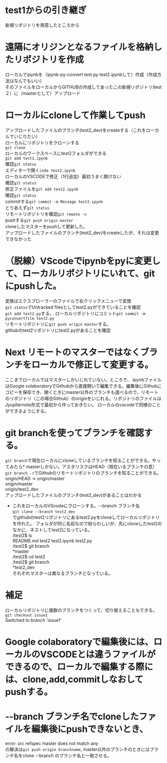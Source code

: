 # test1からの引き継ぎ
新規リポジトリを用意したところから
# 遠隔にオリジンとなるファイルを格納したリポジトリを作成
ローカルでipynbを（ipynb-py-convert test.py test2.ipynbして）作成（作成方法はなんでもいい）  
そのファイルをローカルからGITHUBの作成してあったこの新規リポジトリ(test２）に（masterとして）アップロード  
# ローカルにcloneして作業してpush
アップロードしたファイルのブランチ(test2_dev)をcreateする（これをローカルでいじりたい）    
ローカルにリポジトリをクローンする  
`git clone`  
ローカルのワークスペースにtest2フォルダができる  
`git add test2.ipynb`  
確認`git status`  
エディターで開く`code test2.ipynb`      
ローカルのVSCODEで修正（1行追加）最初うまく開けない    
確認`git status`　　  
修正ファイルを`git add test2.ipynb`　　  
確認`git status`  
commitする`git commit -m Message test2.ipynb`  　　  
とりあえず`git status`  
リモートリポジトリを確認`git remote -v`  
pushする`git push origin master`    　      
cloneしたマスターをpushして更新した。  
アップロードしたファイルのブランチ(test2_dev)をcreateしたが、それは変更できなかった
# （脱線）VScodeでipynbをpyに変更して、ローカルリポジトリにいれて、gitにpushした。
変換はエクスプローラーのファイルで右クリックメニューで変換  
`git status`でUntracked filesとしてtest2.pyができていることを確認  
`git add test2.py`する。 
ローカルリポジトリにコミット`git commit -m pyconvertfile test2.py`  
リモートリポジトリに`git push origin master`する。  
githubのtest2リポジトリにtest2.pyがあることを確認
# Next リモートのマスターではなくブランチをローカルで修正して変更する。
ここまでローカルではマスターしかいじれていない。ところで、.ipynbファイルはGoogle colaboratoryでGithubから直接開いて編集できる。編集後にGithubにコピーを保存でき、開くときにmaster以外のブランチも選べるので、リモートのリポジトリ（この場合Github）のoriginをいじれる。リポジトリのファイルはJyupiternote形式で最初から作っておきたい。
ローカルのvscodeで同様のことができるようにする。
# git branchを使ってブランチを確認する。
`git branch`で現在ローカルにcloneしているブランチを知ることができる。やってみたら* masterしかない。アスタリスクはHEAD（現在いるブランチの意）  
`git branch -r`でGithubのリモートリポジトリのブランチを知ることができる。  
origin/HEAD -> origin/master  
origin/master  
origin/test2_dev  
アップロードしたファイルのブランチ(test2_dev)があることはわかる  
* これをローカルのVScodeにクローンする。--branch ブランチ名  
`git clone --branch test2_dev`  
でgithubのtest2リポジトリにあるtest2.pyをcloneしてローカルリポジトリを作れた。
フォルダが同じ名前なので紛らわしいが、先にcloneしたtest2のなかに、ネストしてtest2になっている。  
/test2$ ls  
README.md  test2  test2.ipynb  test2.py  
/test2$ git branch  
  *master  
/test2$ cd test2  
/test2$ git branch  
  *test2_dev  
それぞれマスターは異なるブランチとなっている。
# 補足
ローカルリポジトリに複数のブランチをつくって、切り替えることもできる。  
`git checkout issue1`  
Switched to branch 'issue1'  

# Google colaboratoryで編集後には、ローカルのVSCODEとは違うファイルができるので、ローカルで編集する際には、clone,add,commitしなおしてpushする。
# --branch ブランチ名でcloneしたファイルを編集後にpushできないとき、
error: src refspec master does not match any  
の解決は`git push origin branchname`, master以外のブランチのときにはブランチ名をclone --branch のブランチ名と一致させる。

